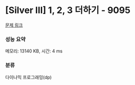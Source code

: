 # [Silver III] 1, 2, 3 더하기 - 9095 

[문제 링크](https://www.acmicpc.net/problem/9095) 

### 성능 요약

메모리: 13140 KB, 시간: 4 ms

### 분류

다이나믹 프로그래밍(dp)


